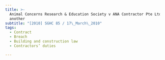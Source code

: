 ```yaml
---
title: >-
  Animal Concerns Research & Education Society v ANA Contractor Pte Ltd and
  another
subtitle: "[2010] SGHC 85 / 17\_March\_2010"
tags:
  - Contract
  - Breach
  - Building and construction law
  - Contractors’ duties

---
```


